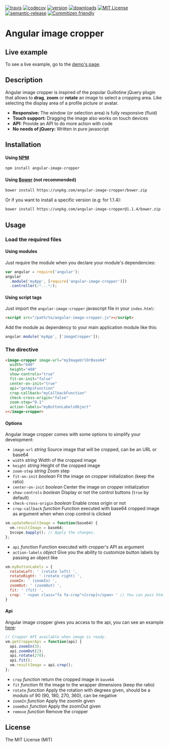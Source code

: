 [![travis](https://img.shields.io/travis/bcabanes/angular-image-cropper.svg?style=flat-square)](https://travis-ci.org/bcabanes/angular-image-cropper)
[![codecov](https://img.shields.io/codecov/c/github/bcabanes/angular-image-cropper.svg?style=flat-square)](https://codecov.io/github/bcabanes/angular-image-cropper)
[![version](https://img.shields.io/npm/v/angular-image-cropper.svg?style=flat-square)](https://www.npmjs.com/package/angular-image-cropper)
[![downloads](https://img.shields.io/npm/dm/angular-image-cropper.svg?style=flat-square)](https://www.npmjs.com/package/angular-image-cropper)
[![MIT License](https://img.shields.io/npm/l/simpsons-names.svg?style=flat-square)](http://opensource.org/licenses/MIT)
[![semantic-release](https://img.shields.io/badge/%20%20%F0%9F%93%A6%F0%9F%9A%80-semantic--release-e10079.svg?style=flat-square)](https://github.com/semantic-release/semantic-release)
[![Commitizen friendly](https://img.shields.io/badge/commitizen-friendly-brightgreen.svg?style=flat-square)](http://commitizen.github.io/cz-cli/)

# Angular image cropper

## Live example

To see a live example, go to the [demo's page](http://bcabanes.github.io/angular-image-cropper/).

## Description

Angular image cropper is inspired of the popular Guillotine jQuery plugin
that allows to **drag**, **zoom** or **rotate** an image to select a cropping area.
Like selecting the display area of a profile picture or avatar.

* **Responsive:** The window (or selection area) is fully responsive (fluid)
* **Touch support:** Dragging the image also works on touch devices
* **API:** Provide an API to do more action with code 
* **No needs of jQuery:** Written in pure javascript

## Installation

#### Using [NPM](https://www.npmjs.com/package/angular-image-cropper)

```bash
npm install angular-image-cropper
```

#### Using [Bower](http://bower.io/) (not recommended)

```bash
bower install https://unpkg.com/angular-image-cropper/bower.zip
```

Or if you want to install a specific version (e.g: for 1.1.4):
```bash
bower install https://unpkg.com/angular-image-cropper@1.1.4/bower.zip --save
```

## Usage

### Load the required files

#### Using modules

Just require the module when you declare your module's dependencies:
```javascript
var angular = require('angular');
angular
  .module('myApp', [require('angular-image-cropper')])
  .controller(/*...*/);
```

#### Using script tags

Just import the `angular-image-cropper` javascript file in your `index.html`:
```html
<script src="/path/to/angular-image-cropper.js"></script>
```

Add the module as dependency to your main application module like this:
```javascript
angular.module('myApp', ['imageCropper']);
```

### The directive

```html
<image-cropper image-url="myImageUrlOrBase64"
  width="640"
  height="480"
  show-controls="true"
  fit-on-init="false"
  center-on-init="true"
  api="getApiFunction"
  crop-callback="myCallbackFunction"
  check-cross-origin="false"
  zoom-step="0.1"
  action-labels="myButtonLabelsObject"
></image-cropper>
```

#### Options

Angular image cropper comes with some options to simplify your development:
* `image-url` _string_ Source image that will be cropped, can be an URL or base64
* `width` _string_ Width of the cropped image
* `height` _string_ Height of the cropped image
* `zoom-step` _string_ Zoom step
* `fit-on-init` _boolean_ Fit the image on cropper initialization (keep the ratio)
* `center-on-init` _boolean_ Center the image on cropper initialization
* `show-controls` _boolean_ Display or not the control buttons (`true` by default)
* `check-cross-origin` _boolean_ Enable cross origin or not
* `crop-callback` _function_ Function executed with base64 cropped image as argument when when crop control is clicked
```javascript
vm.updateResultImage = function(base64) {
  vm.resultImage = base64;
  $scope.$apply(); // Apply the changes.
};
```
* `api` _function_ Function executed with cropper's API as argument
* `action-labels` _object_ Give you the ability to customize button labels by passing an object like
```javascript
vm.myButtonLabels = {
  rotateLeft: ' (rotate left) ',
  rotateRight: ' (rotate right) ',
  zoomIn: ' (zoomIn) ',
  zoomOut: ' (zoomOut) ',
  fit: ' (fit) ',
  crop: ' <span class="fa fa-crop">[crop]</span> ' // You can pass html too.
}
```

#### Api

Angular image cropper gives you access to the api, you can see an example [here](https://github.com/bcabanes/angular-image-cropper/blob/master/dev/app/app.js):
```javascript
// Cropper API available when image is ready.
vm.getCropperApi = function(api) {
  api.zoomIn(3);
  api.zoomOut(2);
  api.rotate(270);
  api.fit();
  vm.resultImage = api.crop();
};
```
* `crop` _function_ return the cropped image in `base64`
* `fit` _function_ fit the image to the wrapper dimensions (keep the ratio)
* `rotate` _function_ Apply the rotation with degrees given, should be a modulo of 90 (90, 180, 270, 360), can be negative 
* `zoomIn` _function_ Apply the zoomIn given
* `zoomOut` _function_ Apply the zoomOut given
* `remove` _function_ Remove the cropper

## License

The MIT License (MIT)
